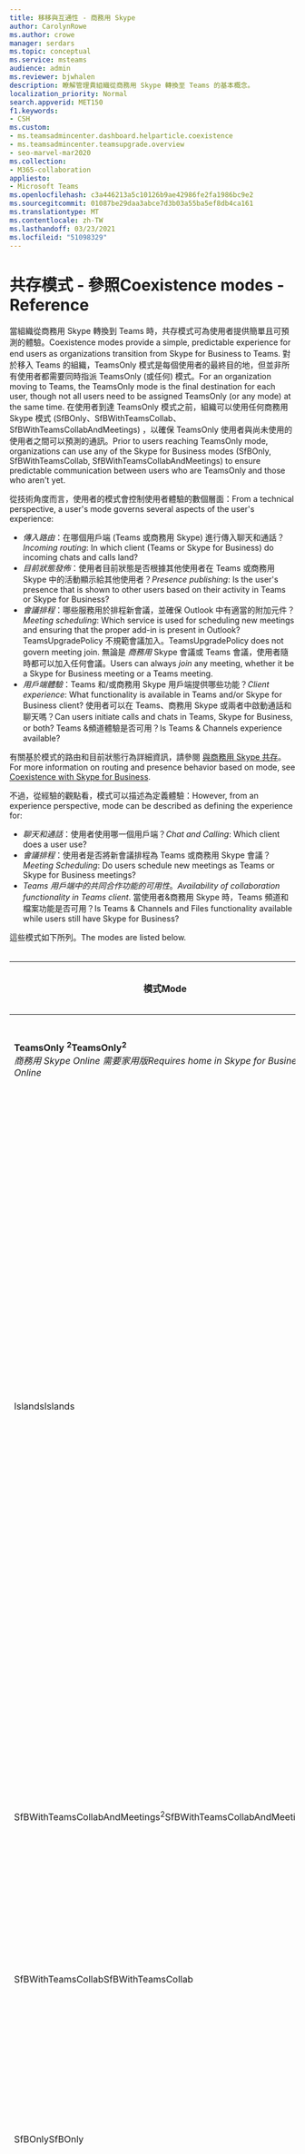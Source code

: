 ```yaml
---
title: 移移與互通性 - 商務用 Skype
author: CarolynRowe
ms.author: crowe
manager: serdars
ms.topic: conceptual
ms.service: msteams
audience: admin
ms.reviewer: bjwhalen
description: 瞭解管理貴組織從商務用 Skype 轉換至 Teams 的基本概念。
localization_priority: Normal
search.appverid: MET150
f1.keywords:
- CSH
ms.custom:
- ms.teamsadmincenter.dashboard.helparticle.coexistence
- ms.teamsadmincenter.teamsupgrade.overview
- seo-marvel-mar2020
ms.collection:
- M365-collaboration
appliesto:
- Microsoft Teams
ms.openlocfilehash: c3a446213a5c10126b9ae42986fe2fa1986bc9e2
ms.sourcegitcommit: 01087be29daa3abce7d3b03a55ba5ef8db4ca161
ms.translationtype: MT
ms.contentlocale: zh-TW
ms.lasthandoff: 03/23/2021
ms.locfileid: "51098329"
---
```

# <a name="coexistence-modes---reference"></a><span data-ttu-id="b46b2-103">共存模式 - 參照</span><span class="sxs-lookup"><span data-stu-id="b46b2-103">Coexistence modes - Reference</span></span>

<span data-ttu-id="b46b2-104">當組織從商務用 Skype 轉換到 Teams 時，共存模式可為使用者提供簡單且可預測的體驗。</span><span class="sxs-lookup"><span data-stu-id="b46b2-104">Coexistence modes provide a simple, predictable experience for end users as organizations transition from Skype for Business to Teams.</span></span> <span data-ttu-id="b46b2-105">對於移入 Teams 的組織，TeamsOnly 模式是每個使用者的最終目的地，但並非所有使用者都需要同時指派 TeamsOnly (或任何) 模式。</span><span class="sxs-lookup"><span data-stu-id="b46b2-105">For an organization moving to Teams, the TeamsOnly mode is the final destination for each user, though not all users need to be assigned TeamsOnly (or any mode) at the same time.</span></span> <span data-ttu-id="b46b2-106">在使用者到達 TeamsOnly 模式之前，組織可以使用任何商務用 Skype 模式 (SfBOnly、SfBWithTeamsCollab、SfBWithTeamsCollabAndMeetings) ，以確保 TeamsOnly 使用者與尚未使用的使用者之間可以預測的通訊。</span><span class="sxs-lookup"><span data-stu-id="b46b2-106">Prior to users reaching TeamsOnly mode, organizations can use any of the Skype for Business modes (SfBOnly, SfBWithTeamsCollab, SfBWithTeamsCollabAndMeetings) to ensure predictable communication between users who are TeamsOnly and those who aren't yet.</span></span>

<span data-ttu-id="b46b2-107">從技術角度而言，使用者的模式會控制使用者體驗的數個層面：</span><span class="sxs-lookup"><span data-stu-id="b46b2-107">From a technical perspective, a user's mode governs several  aspects of the user's experience:</span></span>

- <span data-ttu-id="b46b2-108">*傳入路由*：在哪個用戶端 (Teams 或商務用 Skype) 進行傳入聊天和通話？</span><span class="sxs-lookup"><span data-stu-id="b46b2-108">*Incoming routing*: In which client (Teams or Skype for Business) do incoming chats and calls land?</span></span> 
- <span data-ttu-id="b46b2-109">*目前狀態發佈*：使用者目前狀態是否根據其他使用者在 Teams 或商務用 Skype 中的活動顯示給其他使用者？</span><span class="sxs-lookup"><span data-stu-id="b46b2-109">*Presence publishing*: Is the user's presence that is shown to other users based on their activity in Teams or Skype for Business?</span></span> 
- <span data-ttu-id="b46b2-110">*會議排程*：哪些服務用於排程新會議，並確保 Outlook 中有適當的附加元件？</span><span class="sxs-lookup"><span data-stu-id="b46b2-110">*Meeting scheduling*: Which service is used for scheduling new meetings and ensuring that the proper add-in is present in Outlook?</span></span> <span data-ttu-id="b46b2-111">TeamsUpgradePolicy 不規範會議加入。</span><span class="sxs-lookup"><span data-stu-id="b46b2-111">TeamsUpgradePolicy does not govern meeting join.</span></span> <span data-ttu-id="b46b2-112">無論是 *商務用* Skype 會議或 Teams 會議，使用者隨時都可以加入任何會議。</span><span class="sxs-lookup"><span data-stu-id="b46b2-112">Users can always *join* any meeting, whether it be a Skype for Business meeting or a Teams meeting.</span></span>
- <span data-ttu-id="b46b2-113">*用戶端體驗*：Teams 和/或商務用 Skype 用戶端提供哪些功能？</span><span class="sxs-lookup"><span data-stu-id="b46b2-113">*Client experience*: What functionality is available in Teams and/or Skype for Business client?</span></span> <span data-ttu-id="b46b2-114">使用者可以在 Teams、商務用 Skype 或兩者中啟動通話和聊天嗎？</span><span class="sxs-lookup"><span data-stu-id="b46b2-114">Can users initiate calls and chats in Teams, Skype for Business, or both?</span></span> <span data-ttu-id="b46b2-115">Teams &頻道體驗是否可用？</span><span class="sxs-lookup"><span data-stu-id="b46b2-115">Is Teams & Channels experience available?</span></span>  

<span data-ttu-id="b46b2-116">有關基於模式的路由和目前狀態行為詳細資訊，請參閱 [與商務用 Skype 共存](./coexistence-chat-calls-presence.md)。</span><span class="sxs-lookup"><span data-stu-id="b46b2-116">For more information on routing and presence behavior based on mode, see [Coexistence with Skype for Business](./coexistence-chat-calls-presence.md).</span></span>

<span data-ttu-id="b46b2-117">不過，從經驗的觀點看，模式可以描述為定義體驗：</span><span class="sxs-lookup"><span data-stu-id="b46b2-117">However, from an experience perspective, mode can be described as defining the experience for:</span></span>
- <span data-ttu-id="b46b2-118">*聊天和通話*：使用者使用哪一個用戶端？</span><span class="sxs-lookup"><span data-stu-id="b46b2-118">*Chat and Calling*: Which client does a user use?</span></span>
- <span data-ttu-id="b46b2-119">*會議排程*：使用者是否將新會議排程為 Teams 或商務用 Skype 會議？</span><span class="sxs-lookup"><span data-stu-id="b46b2-119">*Meeting Scheduling*: Do users schedule new meetings as Teams or Skype for Business meetings?</span></span>
- <span data-ttu-id="b46b2-120">*Teams 用戶端中的共同合作功能的可用性*。</span><span class="sxs-lookup"><span data-stu-id="b46b2-120">*Availability of collaboration functionality in Teams client*.</span></span> <span data-ttu-id="b46b2-121">當使用者&商務用 Skype 時，Teams 頻道和檔案功能是否可用？</span><span class="sxs-lookup"><span data-stu-id="b46b2-121">Is Teams & Channels and Files functionality available while users still have Skype for Business?</span></span>

<span data-ttu-id="b46b2-122">這些模式如下所列。</span><span class="sxs-lookup"><span data-stu-id="b46b2-122">The modes are listed below.</span></span>
</br>
</br>

|<span data-ttu-id="b46b2-123">模式</span><span class="sxs-lookup"><span data-stu-id="b46b2-123">Mode</span></span>|<span data-ttu-id="b46b2-124">通話和聊天</span><span class="sxs-lookup"><span data-stu-id="b46b2-124">Calling and Chat</span></span>|<span data-ttu-id="b46b2-125">會議排<sup>程 1</sup></span><span class="sxs-lookup"><span data-stu-id="b46b2-125">Meeting Scheduling<sup>1</sup></span></span>|<span data-ttu-id="b46b2-126">Teams &頻道</span><span class="sxs-lookup"><span data-stu-id="b46b2-126">Teams & Channels</span></span>|<span data-ttu-id="b46b2-127">使用案例</span><span class="sxs-lookup"><span data-stu-id="b46b2-127">Use Case</span></span>|
|---|---|---|---|---|
|<span data-ttu-id="b46b2-128">**TeamsOnly <sup>2</sup>**</span><span class="sxs-lookup"><span data-stu-id="b46b2-128">**TeamsOnly<sup>2</sup>**</span></span></br><span data-ttu-id="b46b2-129">*商務用 Skype Online 需要家用版*</span><span class="sxs-lookup"><span data-stu-id="b46b2-129">*Requires home in Skype for Business Online*</span></span>|<span data-ttu-id="b46b2-130">Teams</span><span class="sxs-lookup"><span data-stu-id="b46b2-130">Teams</span></span>|<span data-ttu-id="b46b2-131">Teams</span><span class="sxs-lookup"><span data-stu-id="b46b2-131">Teams</span></span>|<span data-ttu-id="b46b2-132">是</span><span class="sxs-lookup"><span data-stu-id="b46b2-132">Yes</span></span>|<span data-ttu-id="b46b2-133">升級的最後狀態。</span><span class="sxs-lookup"><span data-stu-id="b46b2-133">The final state of being upgraded.</span></span> <span data-ttu-id="b46b2-134">也是新租使用者的預設選項。</span><span class="sxs-lookup"><span data-stu-id="b46b2-134">Also the default for new tenants.</span></span>|
|<span data-ttu-id="b46b2-135">Islands</span><span class="sxs-lookup"><span data-stu-id="b46b2-135">Islands</span></span>|<span data-ttu-id="b46b2-136">任一</span><span class="sxs-lookup"><span data-stu-id="b46b2-136">Either</span></span>|<span data-ttu-id="b46b2-137">任一</span><span class="sxs-lookup"><span data-stu-id="b46b2-137">Either</span></span>|<span data-ttu-id="b46b2-138">是</span><span class="sxs-lookup"><span data-stu-id="b46b2-138">Yes</span></span>|<span data-ttu-id="b46b2-139">預設組組。</span><span class="sxs-lookup"><span data-stu-id="b46b2-139">Default configuration.</span></span> <span data-ttu-id="b46b2-140">允許單一使用者並排評估這兩個用戶端。</span><span class="sxs-lookup"><span data-stu-id="b46b2-140">Allows a single user to evaluate both clients side by side.</span></span> <span data-ttu-id="b46b2-141">聊天和通話可以登陸任一用戶端，因此使用者必須一直同時執行這兩個用戶端。</span><span class="sxs-lookup"><span data-stu-id="b46b2-141">Chats and calls can land in either client, so users must always run both clients.</span></span> <span data-ttu-id="b46b2-142">為了避免造成混淆或倒退的商務用 Skype 體驗，外部 (聯合) 通訊、PSTN 語音服務和語音應用程式、Office 整合，以及數個其他整合繼續由商務用 Skype 處理。</span><span class="sxs-lookup"><span data-stu-id="b46b2-142">To avoid a confusing or regressed Skype for Business experience, external (federated) communications, PSTN voice services and voice applications, Office integration, and several other integrations continue to be handled by Skype for Business.</span></span>|
|<span data-ttu-id="b46b2-143">SfBWithTeamsCollabAndMeetings<sup>2</sup></span><span class="sxs-lookup"><span data-stu-id="b46b2-143">SfBWithTeamsCollabAndMeetings<sup>2</sup></span></span>|<span data-ttu-id="b46b2-144">商務用 Skype</span><span class="sxs-lookup"><span data-stu-id="b46b2-144">Skype for Business</span></span>|<span data-ttu-id="b46b2-145">Teams</span><span class="sxs-lookup"><span data-stu-id="b46b2-145">Teams</span></span>|<span data-ttu-id="b46b2-146">是</span><span class="sxs-lookup"><span data-stu-id="b46b2-146">Yes</span></span>|<span data-ttu-id="b46b2-147">「會議第一」。</span><span class="sxs-lookup"><span data-stu-id="b46b2-147">"Meetings First".</span></span> <span data-ttu-id="b46b2-148">如果內部部署組織尚未準備好將通話移至雲端，則主要適合使用 Teams 會議功能。</span><span class="sxs-lookup"><span data-stu-id="b46b2-148">Primarily for on-premises organizations to benefit from Teams meeting functionality, if they are not yet ready to move calling to the cloud.</span></span>|
|<span data-ttu-id="b46b2-149">SfBWithTeamsCollab</span><span class="sxs-lookup"><span data-stu-id="b46b2-149">SfBWithTeamsCollab</span></span>|<span data-ttu-id="b46b2-150">商務用 Skype</span><span class="sxs-lookup"><span data-stu-id="b46b2-150">Skype for Business</span></span>|<span data-ttu-id="b46b2-151">商務用 Skype</span><span class="sxs-lookup"><span data-stu-id="b46b2-151">Skype for Business</span></span>|<span data-ttu-id="b46b2-152">是</span><span class="sxs-lookup"><span data-stu-id="b46b2-152">Yes</span></span>|<span data-ttu-id="b46b2-153">需要更嚴密管理控制的複雜組織替代起點。</span><span class="sxs-lookup"><span data-stu-id="b46b2-153">Alternate starting point for complex organizations that need tighter administrative control.</span></span>|
|<span data-ttu-id="b46b2-154">SfBOnly</span><span class="sxs-lookup"><span data-stu-id="b46b2-154">SfBOnly</span></span>|<span data-ttu-id="b46b2-155">商務用 Skype</span><span class="sxs-lookup"><span data-stu-id="b46b2-155">Skype for Business</span></span>|<span data-ttu-id="b46b2-156">商務用 Skype</span><span class="sxs-lookup"><span data-stu-id="b46b2-156">Skype for Business</span></span>|<span data-ttu-id="b46b2-157">否<sup>3</sup></span><span class="sxs-lookup"><span data-stu-id="b46b2-157">No<sup>3</sup></span></span>|<span data-ttu-id="b46b2-158">針對資料控制有嚴格要求的組織的專用案例。</span><span class="sxs-lookup"><span data-stu-id="b46b2-158">Specialized scenario for organizations with strict requirements around data control.</span></span> <span data-ttu-id="b46b2-159">Teams 僅用於加入其他人排程的會議。</span><span class="sxs-lookup"><span data-stu-id="b46b2-159">Teams is used only to join meetings scheduled by others.</span></span>|
||||||

</br>
</br>

<span data-ttu-id="b46b2-160">**筆記：**</span><span class="sxs-lookup"><span data-stu-id="b46b2-160">**Notes:**</span></span>

<span data-ttu-id="b46b2-161"><sup>1</sup> 加入現有會議的能力 (Teams 或商務用 Skype) 不受模式規範。</span><span class="sxs-lookup"><span data-stu-id="b46b2-161"><sup>1</sup> The ability to join an existing meeting (whether scheduled in Teams or in Skype for Business) isn't governed by mode.</span></span> <span data-ttu-id="b46b2-162">根據預設，使用者可以一直加入任何受邀的會議。</span><span class="sxs-lookup"><span data-stu-id="b46b2-162">By default, users can always join any meeting they have been invited to.</span></span>

<span data-ttu-id="b46b2-163"><sup>2</sup> 根據預設，將 TeamsOnly 或 SfbWithTeamsCollabAndMeetings 指派給個別使用者時，該使用者未來排定的任何現有商務用 Skype 會議會轉換成 Teams 會議。</span><span class="sxs-lookup"><span data-stu-id="b46b2-163"><sup>2</sup> By default, when assigning either TeamsOnly or SfbWithTeamsCollabAndMeetings to an individual user, any existing Skype for Business meetings scheduled by that user for the future are converted to Teams meetings.</span></span> <span data-ttu-id="b46b2-164">如果需要，您可以指定何時授予 TeamsUpgradePolicy，或取消選擇 Teams 系統管理入口網站中的核取方塊，將這些會議保留為商務用 Skype  `-MigrateMeetingsToTeams $false` 會議。</span><span class="sxs-lookup"><span data-stu-id="b46b2-164">If desired, you can leave these meetings as Skype for Business meetings either by specifying  `-MigrateMeetingsToTeams $false` when granting TeamsUpgradePolicy, or by unselecting the checkbox in the Teams Admin portal.</span></span> <span data-ttu-id="b46b2-165">在授予整個租使用者 TeamsUpgradePolicy 時，無法將會議從商務用 Skype 轉換成 Teams。</span><span class="sxs-lookup"><span data-stu-id="b46b2-165">The ability to convert meetings from Skype for Business to Teams is not available when granting TeamsUpgradePolicy on a tenant-wide basis.</span></span> 

<span data-ttu-id="b46b2-166"><sup>3</sup> 目前，Teams 無法停用 Teams 和頻道功能，因此目前仍維持啟用狀態。</span><span class="sxs-lookup"><span data-stu-id="b46b2-166"><sup>3</sup> Currently, Teams does not have the ability to disable the Teams and Channels functionality so this remains enabled for now.</span></span>


## <a name="using-teamsupgradepolicy"></a><span data-ttu-id="b46b2-167">使用 TeamsUpgradePolicy</span><span class="sxs-lookup"><span data-stu-id="b46b2-167">Using TeamsUpgradePolicy</span></span>

<span data-ttu-id="b46b2-168">TeamsUpgradePolicy 會公開兩項關鍵屬性：Mode 和 NotifySfbUsers。</span><span class="sxs-lookup"><span data-stu-id="b46b2-168">TeamsUpgradePolicy exposes two key properties: Mode and NotifySfbUsers.</span></span> 
</br>
</br>

|<span data-ttu-id="b46b2-169">參數</span><span class="sxs-lookup"><span data-stu-id="b46b2-169">Parameter</span></span>|<span data-ttu-id="b46b2-170">類型</span><span class="sxs-lookup"><span data-stu-id="b46b2-170">Type</span></span>|<span data-ttu-id="b46b2-171">允許的值</span><span class="sxs-lookup"><span data-stu-id="b46b2-171">Allowed values</span></span></br><span data-ttu-id="b46b2-172"> (斜體或斜體) </span><span class="sxs-lookup"><span data-stu-id="b46b2-172">(default in italics)</span></span>|<span data-ttu-id="b46b2-173">說明</span><span class="sxs-lookup"><span data-stu-id="b46b2-173">Description</span></span>|
|---|---|---|---|
|<span data-ttu-id="b46b2-174">模式</span><span class="sxs-lookup"><span data-stu-id="b46b2-174">Mode</span></span>|<span data-ttu-id="b46b2-175">枚舉</span><span class="sxs-lookup"><span data-stu-id="b46b2-175">Enum</span></span>|<span data-ttu-id="b46b2-176">*Islands*</span><span class="sxs-lookup"><span data-stu-id="b46b2-176">*Islands*</span></span></br><span data-ttu-id="b46b2-177">TeamsOnly</span><span class="sxs-lookup"><span data-stu-id="b46b2-177">TeamsOnly</span></span></br><span data-ttu-id="b46b2-178">SfBOnly</span><span class="sxs-lookup"><span data-stu-id="b46b2-178">SfBOnly</span></span></br><span data-ttu-id="b46b2-179">SfBWithTeamsCollab</span><span class="sxs-lookup"><span data-stu-id="b46b2-179">SfBWithTeamsCollab</span></span></br><span data-ttu-id="b46b2-180">SfBWithTeamsCollabAndMeetings</span><span class="sxs-lookup"><span data-stu-id="b46b2-180">SfBWithTeamsCollabAndMeetings</span></span>|<span data-ttu-id="b46b2-181">表示用戶端應執行的模式。</span><span class="sxs-lookup"><span data-stu-id="b46b2-181">Indicates the mode the client should run in.</span></span>|
|<span data-ttu-id="b46b2-182">NotifySfbUsers</span><span class="sxs-lookup"><span data-stu-id="b46b2-182">NotifySfbUsers</span></span>|<span data-ttu-id="b46b2-183">Bool</span><span class="sxs-lookup"><span data-stu-id="b46b2-183">Bool</span></span>|<span data-ttu-id="b46b2-184">*False* 或 true</span><span class="sxs-lookup"><span data-stu-id="b46b2-184">*False* or true</span></span>|<span data-ttu-id="b46b2-185">指出是否要在商務用 Skype 用戶端中顯示橫幅，告知使用者 Teams 即將取代商務用 Skype。</span><span class="sxs-lookup"><span data-stu-id="b46b2-185">Indicates whether to show a banner in the Skype for Business client informing the user that Teams will soon replace Skype for Business.</span></span> <span data-ttu-id="b46b2-186">如果 Mode=TeamsOnly 無法這樣做。</span><span class="sxs-lookup"><span data-stu-id="b46b2-186">This can't be true if Mode=TeamsOnly.</span></span>|
|||||

<span data-ttu-id="b46b2-187">Teams 透過內建的唯讀策略提供所有相關的 TeamsUpgradePolicy 實例。</span><span class="sxs-lookup"><span data-stu-id="b46b2-187">Teams provides all relevant instances of TeamsUpgradePolicy via built-in, read-only policies.</span></span> <span data-ttu-id="b46b2-188">因此，只有取得和授予 Cmdlet 才能使用。</span><span class="sxs-lookup"><span data-stu-id="b46b2-188">Therefore, only Get and Grant cmdlets are available.</span></span> <span data-ttu-id="b46b2-189">下列列出內建實例。</span><span class="sxs-lookup"><span data-stu-id="b46b2-189">The built-in instances are listed below.</span></span>
</br>
</br>

|<span data-ttu-id="b46b2-190">Identity</span><span class="sxs-lookup"><span data-stu-id="b46b2-190">Identity</span></span>|<span data-ttu-id="b46b2-191">模式</span><span class="sxs-lookup"><span data-stu-id="b46b2-191">Mode</span></span>|<span data-ttu-id="b46b2-192">NotifySfbUsers</span><span class="sxs-lookup"><span data-stu-id="b46b2-192">NotifySfbUsers</span></span>|
|---|---|---|
|<span data-ttu-id="b46b2-193">Islands</span><span class="sxs-lookup"><span data-stu-id="b46b2-193">Islands</span></span>|<span data-ttu-id="b46b2-194">Islands</span><span class="sxs-lookup"><span data-stu-id="b46b2-194">Islands</span></span>|<span data-ttu-id="b46b2-195">假</span><span class="sxs-lookup"><span data-stu-id="b46b2-195">False</span></span>|
|<span data-ttu-id="b46b2-196">IslandsWithNotify</span><span class="sxs-lookup"><span data-stu-id="b46b2-196">IslandsWithNotify</span></span>|<span data-ttu-id="b46b2-197">Islands</span><span class="sxs-lookup"><span data-stu-id="b46b2-197">Islands</span></span>|<span data-ttu-id="b46b2-198">真</span><span class="sxs-lookup"><span data-stu-id="b46b2-198">True</span></span>|
|<span data-ttu-id="b46b2-199">SfBOnly</span><span class="sxs-lookup"><span data-stu-id="b46b2-199">SfBOnly</span></span>|<span data-ttu-id="b46b2-200">SfBOnly</span><span class="sxs-lookup"><span data-stu-id="b46b2-200">SfBOnly</span></span>|<span data-ttu-id="b46b2-201">假</span><span class="sxs-lookup"><span data-stu-id="b46b2-201">False</span></span>|
|<span data-ttu-id="b46b2-202">SfBOnlyWithNotify</span><span class="sxs-lookup"><span data-stu-id="b46b2-202">SfBOnlyWithNotify</span></span>|<span data-ttu-id="b46b2-203">SfBOnly</span><span class="sxs-lookup"><span data-stu-id="b46b2-203">SfBOnly</span></span>|<span data-ttu-id="b46b2-204">真</span><span class="sxs-lookup"><span data-stu-id="b46b2-204">True</span></span>|
|<span data-ttu-id="b46b2-205">SfBWithTeamsCollab</span><span class="sxs-lookup"><span data-stu-id="b46b2-205">SfBWithTeamsCollab</span></span>|<span data-ttu-id="b46b2-206">SfBWithTeamsCollab</span><span class="sxs-lookup"><span data-stu-id="b46b2-206">SfBWithTeamsCollab</span></span>|<span data-ttu-id="b46b2-207">假</span><span class="sxs-lookup"><span data-stu-id="b46b2-207">False</span></span>|
|<span data-ttu-id="b46b2-208">SfBWithTeamsCollabWithNotify</span><span class="sxs-lookup"><span data-stu-id="b46b2-208">SfBWithTeamsCollabWithNotify</span></span>|<span data-ttu-id="b46b2-209">SfBWithTeamsCollab</span><span class="sxs-lookup"><span data-stu-id="b46b2-209">SfBWithTeamsCollab</span></span>|<span data-ttu-id="b46b2-210">真</span><span class="sxs-lookup"><span data-stu-id="b46b2-210">True</span></span>|
|<span data-ttu-id="b46b2-211">SfBWithTeamsCollabAndMeetings</span><span class="sxs-lookup"><span data-stu-id="b46b2-211">SfBWithTeamsCollabAndMeetings</span></span>|<span data-ttu-id="b46b2-212">SfBWithTeamsCollabAndMeetings</span><span class="sxs-lookup"><span data-stu-id="b46b2-212">SfBWithTeamsCollabAndMeetings</span></span>|<span data-ttu-id="b46b2-213">假</span><span class="sxs-lookup"><span data-stu-id="b46b2-213">False</span></span>|
|<span data-ttu-id="b46b2-214">SfBWithTeamsCollabAndMeetingsWithNotify</span><span class="sxs-lookup"><span data-stu-id="b46b2-214">SfBWithTeamsCollabAndMeetingsWithNotify</span></span>|<span data-ttu-id="b46b2-215">SfBWithTeamsCollabAndMeetings</span><span class="sxs-lookup"><span data-stu-id="b46b2-215">SfBWithTeamsCollabAndMeetings</span></span>|<span data-ttu-id="b46b2-216">真</span><span class="sxs-lookup"><span data-stu-id="b46b2-216">True</span></span>|
|<span data-ttu-id="b46b2-217">UpgradeToTeams</span><span class="sxs-lookup"><span data-stu-id="b46b2-217">UpgradeToTeams</span></span>|<span data-ttu-id="b46b2-218">TeamsOnly</span><span class="sxs-lookup"><span data-stu-id="b46b2-218">TeamsOnly</span></span>|<span data-ttu-id="b46b2-219">假</span><span class="sxs-lookup"><span data-stu-id="b46b2-219">False</span></span>|
|<span data-ttu-id="b46b2-220">全域</span><span class="sxs-lookup"><span data-stu-id="b46b2-220">Global</span></span></br><span data-ttu-id="b46b2-221">*預設*</span><span class="sxs-lookup"><span data-stu-id="b46b2-221">*Default*</span></span>|<span data-ttu-id="b46b2-222">Islands</span><span class="sxs-lookup"><span data-stu-id="b46b2-222">Islands</span></span>|<span data-ttu-id="b46b2-223">假</span><span class="sxs-lookup"><span data-stu-id="b46b2-223">False</span></span>|
||||

<span data-ttu-id="b46b2-224">這些策略實例可以授予個別使用者或租使用者。</span><span class="sxs-lookup"><span data-stu-id="b46b2-224">These policy instances can be granted either to individual users or on a tenant-wide basis.</span></span> <span data-ttu-id="b46b2-225">例如：</span><span class="sxs-lookup"><span data-stu-id="b46b2-225">For example:</span></span>
- <span data-ttu-id="b46b2-226">若要將使用者升級 ($SipAddress) Teams，請授予「UpgradeToTeams」實例：</span><span class="sxs-lookup"><span data-stu-id="b46b2-226">To upgrade a user ($SipAddress) to Teams, grant the "UpgradeToTeams" instance:</span></span></br>
`Grant-CsTeamsUpgradePolicy -PolicyName UpgradeToTeams -Identity $SipAddress`
- <span data-ttu-id="b46b2-227">若要升級整個租使用者，請省略授權命令中的身分識別參數：</span><span class="sxs-lookup"><span data-stu-id="b46b2-227">To upgrade the entire tenant, omit the identity parameter from the grant command:</span></span></br>
`Grant-CsTeamsUpgradePolicy -PolicyName UpgradeToTeams`

## <a name="the-teams-client-user-experience-when-using-skype-for-business-modes"></a><span data-ttu-id="b46b2-228">使用商務用 Skype 模式時，Teams 用戶端使用者體驗</span><span class="sxs-lookup"><span data-stu-id="b46b2-228">The Teams client user experience when using Skype for Business modes</span></span>

<span data-ttu-id="b46b2-229">當使用者使用任何商務用 Skype 模式 (SfBOnly、SfBWithTeamsCollab、SfBWithTeamsCollabAndMeetings) 時，所有傳入的聊天和通話會路由至使用者的商務用 Skype 用戶端。</span><span class="sxs-lookup"><span data-stu-id="b46b2-229">When a user is in any of the Skype for Business modes (SfBOnly, SfBWithTeamsCollab, SfBWithTeamsCollabAndMeetings), all incoming chats and calls are routed to the user's Skype for Business client.</span></span> <span data-ttu-id="b46b2-230">為了避免使用者混淆並確保適當的路由，當使用者處於任何商務用 Skype 模式時，Teams 用戶端中的通話和聊天功能會自動停用。</span><span class="sxs-lookup"><span data-stu-id="b46b2-230">To avoid end-user confusion and ensure proper routing, calling and chat functionality in the Teams client is automatically disabled when a user is in any of the Skype for Business modes.</span></span> <span data-ttu-id="b46b2-231">同樣地，當使用者處於 SfBOnly 或 SfBWithTeamsCollab 模式時，Teams 中的會議排程會自動停用，當使用者處於 SfBWithTeamsCollabAndMeetings 模式時，會自動啟用。</span><span class="sxs-lookup"><span data-stu-id="b46b2-231">Similarly, meeting scheduling in Teams is automatically disabled when users are in the SfBOnly or SfBWithTeamsCollab modes, and automatically enabled when a user is in the SfBWithTeamsCollabAndMeetings mode.</span></span> <span data-ttu-id="b46b2-232">有關詳細資料，請參閱 [Teams 用戶端體驗與共存模式的一致性](./teams-client-experience-and-conformance-to-coexistence-modes.md)。</span><span class="sxs-lookup"><span data-stu-id="b46b2-232">For details, see [Teams client experience and conformance to coexistence modes](./teams-client-experience-and-conformance-to-coexistence-modes.md).</span></span>

> [!Note] 
> - <span data-ttu-id="b46b2-233">在傳送 Teams 和 Channel 的自動強制執行之前，SfbOnly 和 SfBWithTeamsCollab 模式的行為相同。</span><span class="sxs-lookup"><span data-stu-id="b46b2-233">Prior to delivery of the automatic enforcement of Teams and Channels, the SfbOnly and SfBWithTeamsCollab modes behave the same.</span></span>


## <a name="detailed-mode-descriptions"></a><span data-ttu-id="b46b2-234">詳細的模式描述</span><span class="sxs-lookup"><span data-stu-id="b46b2-234">Detailed mode descriptions</span></span>
</br>
</br>

|<span data-ttu-id="b46b2-235">模式</span><span class="sxs-lookup"><span data-stu-id="b46b2-235">Mode</span></span>|<span data-ttu-id="b46b2-236">解釋</span><span class="sxs-lookup"><span data-stu-id="b46b2-236">Explanation</span></span>|
|---|---|
|<span data-ttu-id="b46b2-237">**Islands**</span><span class="sxs-lookup"><span data-stu-id="b46b2-237">**Islands**</span></span></br><span data-ttu-id="b46b2-238"> (預設) </span><span class="sxs-lookup"><span data-stu-id="b46b2-238">(default)</span></span>|<span data-ttu-id="b46b2-239">使用者同時執行商務用 Skype 和 Teams。</span><span class="sxs-lookup"><span data-stu-id="b46b2-239">A user runs both Skype for Business and Teams side by side.</span></span> <span data-ttu-id="b46b2-240">此使用者：</span><span class="sxs-lookup"><span data-stu-id="b46b2-240">This user:</span></span></br><ul><li><span data-ttu-id="b46b2-241">您可以在商務用 Skype 或 Teams 用戶端中啟動聊天和 VoIP 通話。</span><span class="sxs-lookup"><span data-stu-id="b46b2-241">Can initiate chats and VoIP calls in either Skype for Business or Teams client.</span></span> <span data-ttu-id="b46b2-242">注意：不論收件者的模式如何，擁有內部部署商務用 Skype 的使用者無法從 Teams 啟動，以聯繫另一位商務用 Skype 使用者。</span><span class="sxs-lookup"><span data-stu-id="b46b2-242">Note: Users with Skype for Business homed on-premises cannot initiate from Teams to reach another Skype for Business user, regardless of the recipient's mode.</span></span><li><span data-ttu-id="b46b2-243">接收另一&商務用 Skype 用戶端在商務用 Skype 中啟動的 VoIP 通話聊天。</span><span class="sxs-lookup"><span data-stu-id="b46b2-243">Receives chats & VoIP calls initiated in Skype for Business by another user in their Skype for Business client.</span></span><li><span data-ttu-id="b46b2-244">在 Teams 用戶端&在 Teams 中啟動的 VoIP 通話，如果他們位於同一個租使用者中，則接收 *聊天*。</span><span class="sxs-lookup"><span data-stu-id="b46b2-244">Receives chats & VoIP calls initiated in Teams by another user in their Teams client if they are in the *same tenant*.</span></span><li><span data-ttu-id="b46b2-245">在商務用 Skype 用戶端&在 Teams 中啟動的 VoIP 通話接收聊天，如果他們在聯盟租使用者  *中*。</span><span class="sxs-lookup"><span data-stu-id="b46b2-245">Receives chats & VoIP calls initiated in Teams by another user in their Skype for Business client if they are in a  *federated tenant*.</span></span> <li><span data-ttu-id="b46b2-246">具有 PSTN 功能，如下所示：</span><span class="sxs-lookup"><span data-stu-id="b46b2-246">Has PSTN functionality as noted below:</span></span><ul><li><span data-ttu-id="b46b2-247">當使用者位於商務用 Skype 內部部署且擁有企業語音時，PSTN 通話一定在商務用 Skype 中啟動和接聽。</span><span class="sxs-lookup"><span data-stu-id="b46b2-247">When the user is homed in Skype for Business on-premises and has Enterprise Voice, PSTN calls are always initiated and received in Skype for Business.</span></span><li><span data-ttu-id="b46b2-248">當使用者位於商務用 Skype Online 且擁有 Microsoft Phone 系統時，使用者一直在商務用 Skype 中啟動和接聽 PSTN 通話：</span><span class="sxs-lookup"><span data-stu-id="b46b2-248">When the user is homed on Skype for Business Online and has Microsoft Phone System, the user always initiates and receives PSTN calls in Skype for Business:</span></span><ul><li><span data-ttu-id="b46b2-249">無論使用者有 Microsoft 通話方案，或透過商務用 Skype 雲端連接器版本或商務用 Skype Server 內部部署 (混合式語音) ，都會發生此情況。</span><span class="sxs-lookup"><span data-stu-id="b46b2-249">This happens whether the user has a Microsoft Calling Plan, or connects to the PSTN network through either Skype for Business Cloud Connector Edition or an on-premises deployment of Skype for Business Server (hybrid voice).</span></span><li><span data-ttu-id="b46b2-250">**注意：在群島模式中不支援電話系統直接路由。**</span><span class="sxs-lookup"><span data-stu-id="b46b2-250">**Note: Phone System Direct Routing is not supported in Islands mode.**</span></span></ul></ul><li><span data-ttu-id="b46b2-251">在商務用 Skype 中接收 Microsoft 通話佇列和自動通話：</span><span class="sxs-lookup"><span data-stu-id="b46b2-251">Receives Microsoft Call Queues and Auto-Attendant calls in Skype for Business:</span></span><ul><li><span data-ttu-id="b46b2-252">指派給通話佇列和自動總機的電話號碼 **無法在** 群島模式中成為電話系統直接路由號碼。</span><span class="sxs-lookup"><span data-stu-id="b46b2-252">Phone numbers assigned to Call Queues and Auto-Attendants **cannot** be Phone System Direct Routing numbers in Islands mode.</span></span></ul></ul><li><span data-ttu-id="b46b2-253">您可以在 Teams 或商務用 Skype (中排程會議，並預設會看到兩個外掛程式) 。</span><span class="sxs-lookup"><span data-stu-id="b46b2-253">Can schedule meetings in Teams or Skype for Business (and will see both plug-ins by default).</span></span><li><span data-ttu-id="b46b2-254">可以加入任何商務用 Skype 或 Teams 會議;會議將在各自的用戶端中開啟。</span><span class="sxs-lookup"><span data-stu-id="b46b2-254">Can join any Skype for Business or Teams meeting; the meeting will open in the respective client.</span></span></ul>|
|<span data-ttu-id="b46b2-255">**SfBOnly**</span><span class="sxs-lookup"><span data-stu-id="b46b2-255">**SfBOnly**</span></span>|<span data-ttu-id="b46b2-256">使用者只會執行商務用 Skype。</span><span class="sxs-lookup"><span data-stu-id="b46b2-256">A user runs only Skype for Business.</span></span> <span data-ttu-id="b46b2-257">此使用者：</span><span class="sxs-lookup"><span data-stu-id="b46b2-257">This user:</span></span></br><ul><li><span data-ttu-id="b46b2-258">只能從商務用 Skype 啟動聊天和通話。</span><span class="sxs-lookup"><span data-stu-id="b46b2-258">Can initiate chats and calls from Skype for Business only.</span></span><li><span data-ttu-id="b46b2-259">除非啟動者是內部部署商務用 Skype 的 Teams 使用者，否則無論啟動在何處，都能在商務用 Skype 用戶端中接收任何聊天/通話。*<li> 只能排程商務用 Skype 會議，但可以加入商務用 Skype </br> \* 或 Teams 會議。* 不建議在 SfBOnly 模式中與其他使用者搭配使用島嶼模式與內部部署使用者。</span><span class="sxs-lookup"><span data-stu-id="b46b2-259">Receives any chat/call in their Skype for Business client, regardless of where initiated, unless the initiator is a Teams user with Skype for Business homed on-premises.*<li>Can schedule only Skype for Business meetings, but can join Skype for Business or Teams meetings.</br>\** Using Islands mode with on-premises users is not recommended in combination with other users in SfBOnly mode.</span></span> <span data-ttu-id="b46b2-260">如果內部部署商務用 Skype 的 Teams 使用者啟動電話或聊天給 SfBOnly 使用者，則 SfBOnly 使用者無法連絡，而且收到未接的聊天或通話電子郵件。</span><span class="sxs-lookup"><span data-stu-id="b46b2-260">If a Teams user with Skype for Business homed on-premises initiates a call or chat to an SfBOnly user, the SfBOnly user is not reachable and receives a missed chat or call email.\*</span></span>|
|<span data-ttu-id="b46b2-261">**SfBWithTeamsCollab**</span><span class="sxs-lookup"><span data-stu-id="b46b2-261">**SfBWithTeamsCollab**</span></span>|<span data-ttu-id="b46b2-262">使用者同時執行商務用 Skype 和 Teams。</span><span class="sxs-lookup"><span data-stu-id="b46b2-262">A user runs both Skype for Business and Teams side by side.</span></span> <span data-ttu-id="b46b2-263">此使用者：</span><span class="sxs-lookup"><span data-stu-id="b46b2-263">This user:</span></span></br><ul><li><span data-ttu-id="b46b2-264">在 SfBOnly 模式中具有使用者的功能。</span><span class="sxs-lookup"><span data-stu-id="b46b2-264">Has the functionality of a user in SfBOnly mode.</span></span><li><span data-ttu-id="b46b2-265">僅啟用 Teams 進行群組共同 (頻道) ;聊天/通話/會議排程已停用。</span><span class="sxs-lookup"><span data-stu-id="b46b2-265">Has Teams enabled only for group collaboration (Channels); chat/calling/meeting scheduling are disabled.</span></span></ul>|
|<span data-ttu-id="b46b2-266">**SfBWithTeamsCollab </br> AndMeetings**</span><span class="sxs-lookup"><span data-stu-id="b46b2-266">**SfBWithTeamsCollab</br>AndMeetings**</span></span>|<span data-ttu-id="b46b2-267">使用者同時執行商務用 Skype 和 Teams。</span><span class="sxs-lookup"><span data-stu-id="b46b2-267">A user runs both Skype for Business and Teams side by side.</span></span> <span data-ttu-id="b46b2-268">此使用者：</span><span class="sxs-lookup"><span data-stu-id="b46b2-268">This user:</span></span><ul><li><span data-ttu-id="b46b2-269">在 SfBOnly 模式中擁有使用者的聊天和通話功能。</span><span class="sxs-lookup"><span data-stu-id="b46b2-269">Has the chat and calling functionality of user in SfBOnly mode.</span></span><li><span data-ttu-id="b46b2-270">已啟用 Teams 進行群組共同 (頻道 - 包括頻道交談) ;聊天和通話已停用。</span><span class="sxs-lookup"><span data-stu-id="b46b2-270">Has Teams enabled for group collaboration (channels - includes channel conversations); chat and calling are disabled.</span></span><li><span data-ttu-id="b46b2-271">只能排程 Teams 會議，但可以加入商務用 Skype 或 Teams 會議。</span><span class="sxs-lookup"><span data-stu-id="b46b2-271">Can schedule only Teams meetings, but can join Skype for Business or Teams meetings.</span></span></ul>|
|<span data-ttu-id="b46b2-272">**TeamsOnly**</span><span class="sxs-lookup"><span data-stu-id="b46b2-272">**TeamsOnly**</span></span></br><span data-ttu-id="b46b2-273"> (SfB Online 家用) </span><span class="sxs-lookup"><span data-stu-id="b46b2-273">(requires SfB Online home)</span></span>|<span data-ttu-id="b46b2-274">使用者只會執行 Teams。</span><span class="sxs-lookup"><span data-stu-id="b46b2-274">A user runs only Teams.</span></span> <span data-ttu-id="b46b2-275">此使用者：</span><span class="sxs-lookup"><span data-stu-id="b46b2-275">This user:</span></span><ul><li><span data-ttu-id="b46b2-276">無論在何處啟動，都能在 Teams 用戶端中接收任何聊天和通話。</span><span class="sxs-lookup"><span data-stu-id="b46b2-276">Receives any chats and calls in their Teams client, regardless of where initiated.</span></span><li><span data-ttu-id="b46b2-277">只能從 Teams 啟動聊天和通話。</span><span class="sxs-lookup"><span data-stu-id="b46b2-277">Can initiate chats and calls from Teams only.</span></span><li><span data-ttu-id="b46b2-278">只能在 Teams 中排程會議，但可以加入商務用 Skype 或 Teams 會議。</span><span class="sxs-lookup"><span data-stu-id="b46b2-278">Can schedule meetings in Teams only, but can join Skype for Business or Teams meetings.</span></span><li><span data-ttu-id="b46b2-279">可以繼續使用商務用 Skype IP 電話。</span><span class="sxs-lookup"><span data-stu-id="b46b2-279">Can continue to use Skype for Business IP phones.</span></span><br><br><span data-ttu-id="b46b2-280">*在 Teams 採用飽和之前，不建議在群島模式中與其他使用者搭配使用 TeamsOnly 模式;也就是說，所有群島模式使用者都主動使用及監控 Teams 和商務用 Skype 用戶端。如果 TeamsOnly 使用者向群島使用者啟動通話或聊天，該通話或聊天會登陸群島使用者的 Teams 用戶端;如果 Islands 使用者不使用或監控 Teams，該使用者會顯示為離線狀態，且 TeamsOnly 使用者無法連線。*</span><span class="sxs-lookup"><span data-stu-id="b46b2-280">*Using TeamsOnly mode in combination with other users in Islands mode is not recommended until Teams adoption is saturated; that is, all Islands mode users actively use and monitor both the Teams and Skype for Business clients. If a TeamsOnly user initiates a call or chat to an Islands user, that call or chat will land in the Islands user's Teams client; if the Islands user does not use or monitor Teams, that user will appear offline and will not be reachable by the TeamsOnly user.*</span></span></ul> |
|||




## <a name="related-topics"></a><span data-ttu-id="b46b2-281">相關主題</span><span class="sxs-lookup"><span data-stu-id="b46b2-281">Related topics</span></span>

[<span data-ttu-id="b46b2-282">與商務用 Skype 共存</span><span class="sxs-lookup"><span data-stu-id="b46b2-282">Coexistence with Skype for Business</span></span>](./coexistence-chat-calls-presence.md)

[<span data-ttu-id="b46b2-283">Teams 用戶端體驗和遵從共存模式</span><span class="sxs-lookup"><span data-stu-id="b46b2-283">Teams client experience and conformance to coexistence modes</span></span>](./teams-client-experience-and-conformance-to-coexistence-modes.md)

[<span data-ttu-id="b46b2-284">Get-CsTeamsUpgradePolicy</span><span class="sxs-lookup"><span data-stu-id="b46b2-284">Get-CsTeamsUpgradePolicy</span></span>](/powershell/module/skype/get-csteamsupgradepolicy?view=skype-ps)

[<span data-ttu-id="b46b2-285">Grant-CsTeamsUpgradePolicy</span><span class="sxs-lookup"><span data-stu-id="b46b2-285">Grant-CsTeamsUpgradePolicy</span></span>](/powershell/module/skype/grant-csteamsupgradepolicy?view=skype-ps)

[<span data-ttu-id="b46b2-286">Get-CsTeamsUpgradeConfiguration</span><span class="sxs-lookup"><span data-stu-id="b46b2-286">Get-CsTeamsUpgradeConfiguration</span></span>](/powershell/module/skype/get-csteamsupgradeconfiguration?view=skype-ps)

[<span data-ttu-id="b46b2-287">Set-CsTeamsUpgradeConfiguration</span><span class="sxs-lookup"><span data-stu-id="b46b2-287">Set-CsTeamsUpgradeConfiguration</span></span>](/powershell/module/skype/set-csteamsupgradeconfiguration?view=skype-ps)

[<span data-ttu-id="b46b2-288">使用會議移 (MMS) </span><span class="sxs-lookup"><span data-stu-id="b46b2-288">Using the Meeting Migration Service (MMS)</span></span>](/skypeforbusiness/audio-conferencing-in-office-365/setting-up-the-meeting-migration-service-mms)